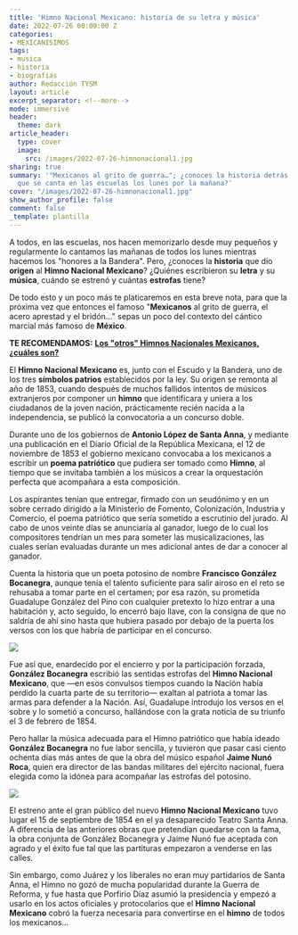 ```yaml
---
title: 'Himno Nacional Mexicano: historia de su letra y música'
date: 2022-07-26 00:00:00 Z
categories:
- MEXICANISIMOS
tags:
- musica
- historia
- biografias
author: Redacción TYSM
layout: article
excerpt_separator: <!--more-->
mode: immersive
header:
  theme: dark
article_header:
  type: cover
  image:
    src: /images/2022-07-26-himnonacional1.jpg
sharing: true
summary: '"Mexicanos al grito de guerra…"; ¿conoces la historia detrás del Himno Nacional
  que se canta en las escuelas los lunes por la mañana?'
cover: "/images/2022-07-26-himnonacional1.jpg"
show_author_profile: false
comment: false
_template: plantilla
---
```







A todos, en las escuelas, nos hacen memorizarlo desde muy pequeños y regularmente lo cantamos las mañanas de todos los lunes mientras hacemos los "honores a la Bandera". Pero, ¿conoces la **historia** que dio **origen** al **Himno Nacional Mexicano**? ¿Quiénes escribieron su **letra** y su **música**, cuándo se estrenó y cuántas **estrofas** tiene?

De todo esto y un poco más te platicaremos en esta breve nota, para que la próxima vez que entonces el famoso "**Mexicanos** al grito de guerra, el acero aprestad y el bridón…" sepas un poco del contexto del cántico marcial más famoso de **México**.

**TE RECOMENDAMOS:** [**Los "otros" Himnos Nacionales Mexicanos, ¿cuáles son?**](https://blog.tonoysumariachi.com/mexicanisimos/2022/08/03/los-otros-himnos-nacionales-mexicanos-cuales-son.html)

El **Himno Nacional Mexicano** es, junto con el Escudo y la Bandera, uno de los tres **símbolos patrios** establecidos por la ley. Su origen se remonta al año de 1853, cuando después de muchos fallidos intentos de músicos extranjeros por componer un **himno** que identificara y uniera a los ciudadanos de la joven nación, prácticamente recién nacida a la independencia, se publicó la convocatoria a un concurso doble.

Durante uno de los gobiernos de **Antonio López de Santa Anna**, y mediante una publicación en el Diario Oficial de la República Mexicana, el 12 de noviembre de 1853 el gobierno mexicano convocaba a los mexicanos a escribir un **poema patriótico** que pudiera ser tomado como **Himno**, al tiempo que se invitaba también a los músicos a crear la orquestación perfecta que acompañara a esta composición.

Los aspirantes tenían que entregar, firmado con un seudónimo y en un sobre cerrado dirigido a la Ministerio de Fomento, Colonización, Industria y Comercio, el poema patriótico que sería sometido a escrutinio del jurado. Al cabo de unos veinte días se anunciaría al ganador, luego de lo cual los compositores tendrían un mes para someter las musicalizaciones, las cuales serían evaluadas durante un mes adicional antes de dar a conocer al ganador.

Cuenta la historia que un poeta potosino de nombre **Francisco González Bocanegra**, aunque tenía el talento suficiente para salir airoso en el reto se rehusaba a tomar parte en el certamen; por esa razón, su prometida Guadalupe González del Pino con cualquier pretexto lo hizo entrar a una habitación y, acto seguido, lo encerró bajo llave, con la consigna de que no saldría de ahí sino hasta que hubiera pasado por debajo de la puerta los versos con los que habría de participar en el concurso.

![](/images/2022-07-26-gonzalezbocanegra.jpg)

Fue así que, enardecido por el encierro y por la participación forzada, **González Bocanegra** escribió las sentidas estrofas del **Himno Nacional Mexicano**, que —en esos convulsos tiempos cuando la Nación había perdido la cuarta parte de su territorio— exaltan al patriota a tomar las armas para defender a la Nación. Así, Guadalupe introdujo los versos en el sobre y lo sometió a concurso, hallándose con la grata noticia de su triunfo el 3 de febrero de 1854.

Pero hallar la música adecuada para el Himno patriótico que había ideado **González Bocanegra** no fue labor sencilla, y tuvieron que pasar casi ciento ochenta días más antes de que la obra del músico español **Jaime Nunó Roca**, quien era director de las bandas militares del ejército nacional, fuera elegida como la idónea para acompañar las estrofas del potosino.

![](/images/2022-07-26-jaimenuno.jpg)

El estreno ante el gran público del nuevo **Himno Nacional Mexicano** tuvo lugar el 15 de septiembre de 1854 en el ya desaparecido Teatro Santa Anna. A diferencia de las anteriores obras que pretendían quedarse con la fama, la obra conjunta de González Bocanegra y Jaime Nunó fue aceptada con agrado y el éxito fue tal que las partituras empezaron a venderse en las calles.

Sin embargo, como Juárez y los liberales no eran muy partidarios de Santa Anna, el Himno no gozó de mucha popularidad durante la Guerra de Reforma, y fue hasta que Porfirio Díaz asumió la presidencia y empezó a usarlo en los actos oficiales y protocolarios que el **Himno Nacional Mexicano** cobró la fuerza necesaria para convertirse en el **himno** de todos los mexicanos…
